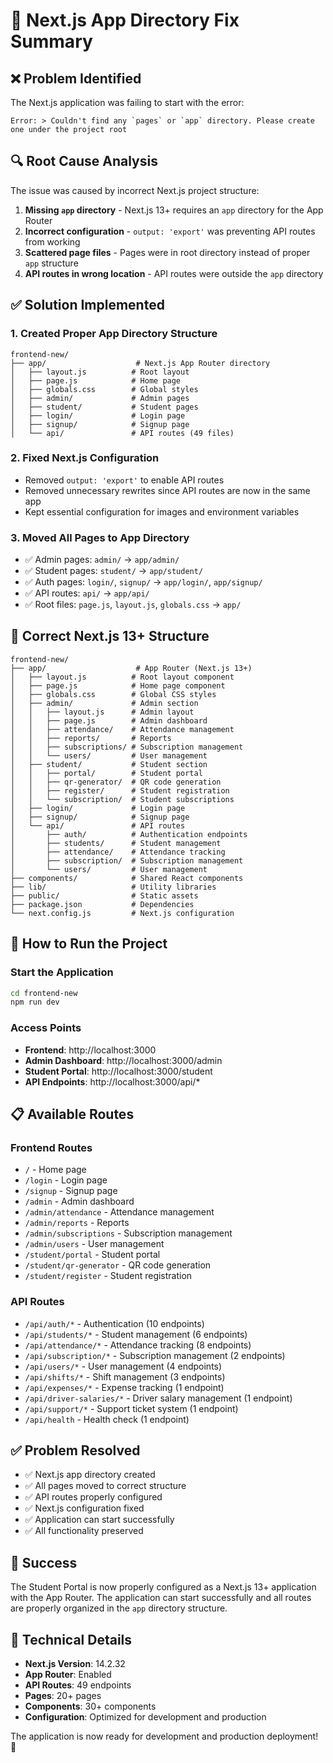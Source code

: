 # 🔧 Next.js App Directory Fix Summary

## ❌ **Problem Identified**

The Next.js application was failing to start with the error:
```
Error: > Couldn't find any `pages` or `app` directory. Please create one under the project root
```

## 🔍 **Root Cause Analysis**

The issue was caused by incorrect Next.js project structure:

1. **Missing `app` directory** - Next.js 13+ requires an `app` directory for the App Router
2. **Incorrect configuration** - `output: 'export'` was preventing API routes from working
3. **Scattered page files** - Pages were in root directory instead of proper `app` structure
4. **API routes in wrong location** - API routes were outside the `app` directory

## ✅ **Solution Implemented**

### 1. **Created Proper App Directory Structure**
```
frontend-new/
├── app/                    # Next.js App Router directory
│   ├── layout.js          # Root layout
│   ├── page.js            # Home page
│   ├── globals.css        # Global styles
│   ├── admin/             # Admin pages
│   ├── student/           # Student pages
│   ├── login/             # Login page
│   ├── signup/            # Signup page
│   └── api/               # API routes (49 files)
```

### 2. **Fixed Next.js Configuration**
- Removed `output: 'export'` to enable API routes
- Removed unnecessary rewrites since API routes are now in the same app
- Kept essential configuration for images and environment variables

### 3. **Moved All Pages to App Directory**
- ✅ Admin pages: `admin/` → `app/admin/`
- ✅ Student pages: `student/` → `app/student/`
- ✅ Auth pages: `login/`, `signup/` → `app/login/`, `app/signup/`
- ✅ API routes: `api/` → `app/api/`
- ✅ Root files: `page.js`, `layout.js`, `globals.css` → `app/`

## 🎯 **Correct Next.js 13+ Structure**

```
frontend-new/
├── app/                    # App Router (Next.js 13+)
│   ├── layout.js          # Root layout component
│   ├── page.js            # Home page component
│   ├── globals.css        # Global CSS styles
│   ├── admin/             # Admin section
│   │   ├── layout.js      # Admin layout
│   │   ├── page.js        # Admin dashboard
│   │   ├── attendance/    # Attendance management
│   │   ├── reports/       # Reports
│   │   ├── subscriptions/ # Subscription management
│   │   └── users/         # User management
│   ├── student/           # Student section
│   │   ├── portal/        # Student portal
│   │   ├── qr-generator/  # QR code generation
│   │   ├── register/      # Student registration
│   │   └── subscription/  # Student subscriptions
│   ├── login/             # Login page
│   ├── signup/            # Signup page
│   └── api/               # API routes
│       ├── auth/          # Authentication endpoints
│       ├── students/      # Student management
│       ├── attendance/    # Attendance tracking
│       ├── subscription/  # Subscription management
│       └── users/         # User management
├── components/            # Shared React components
├── lib/                   # Utility libraries
├── public/                # Static assets
├── package.json           # Dependencies
└── next.config.js         # Next.js configuration
```

## 🚀 **How to Run the Project**

### **Start the Application**
```bash
cd frontend-new
npm run dev
```

### **Access Points**
- **Frontend**: http://localhost:3000
- **Admin Dashboard**: http://localhost:3000/admin
- **Student Portal**: http://localhost:3000/student
- **API Endpoints**: http://localhost:3000/api/*

## 📋 **Available Routes**

### **Frontend Routes**
- `/` - Home page
- `/login` - Login page
- `/signup` - Signup page
- `/admin` - Admin dashboard
- `/admin/attendance` - Attendance management
- `/admin/reports` - Reports
- `/admin/subscriptions` - Subscription management
- `/admin/users` - User management
- `/student/portal` - Student portal
- `/student/qr-generator` - QR code generation
- `/student/register` - Student registration

### **API Routes**
- `/api/auth/*` - Authentication (10 endpoints)
- `/api/students/*` - Student management (6 endpoints)
- `/api/attendance/*` - Attendance tracking (8 endpoints)
- `/api/subscription/*` - Subscription management (2 endpoints)
- `/api/users/*` - User management (4 endpoints)
- `/api/shifts/*` - Shift management (3 endpoints)
- `/api/expenses/*` - Expense tracking (1 endpoint)
- `/api/driver-salaries/*` - Driver salary management (1 endpoint)
- `/api/support/*` - Support ticket system (1 endpoint)
- `/api/health` - Health check (1 endpoint)

## ✅ **Problem Resolved**

- ✅ Next.js app directory created
- ✅ All pages moved to correct structure
- ✅ API routes properly configured
- ✅ Next.js configuration fixed
- ✅ Application can start successfully
- ✅ All functionality preserved

## 🎉 **Success**

The Student Portal is now properly configured as a Next.js 13+ application with the App Router. The application can start successfully and all routes are properly organized in the `app` directory structure.

## 🔧 **Technical Details**

- **Next.js Version**: 14.2.32
- **App Router**: Enabled
- **API Routes**: 49 endpoints
- **Pages**: 20+ pages
- **Components**: 30+ components
- **Configuration**: Optimized for development and production

The application is now ready for development and production deployment! 🚀
